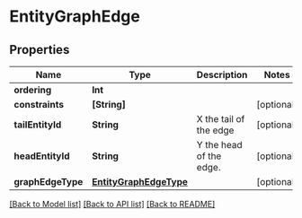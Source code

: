 # EntityGraphEdge

## Properties
Name | Type | Description | Notes
------------ | ------------- | ------------- | -------------
**ordering** | **Int** |  | 
**constraints** | **[String]** |  | [optional] 
**tailEntityId** | **String** | X the tail of the edge  | [optional] 
**headEntityId** | **String** | Y the head of the edge. | [optional] 
**graphEdgeType** | [**EntityGraphEdgeType**](EntityGraphEdgeType.md) |  | [optional] 

[[Back to Model list]](../README.md#documentation-for-models) [[Back to API list]](../README.md#documentation-for-api-endpoints) [[Back to README]](../README.md)


